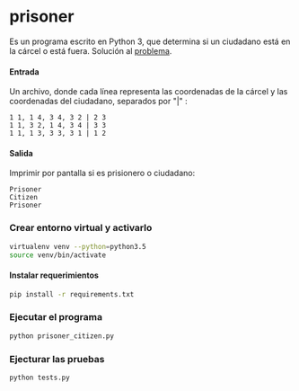 # prisoner
Es un programa escrito en Python 3, que determina si un ciudadano está en la cárcel o está fuera.
Solución al [problema](https://www.codeeval.com/browse/224/).

#### Entrada
Un archivo, donde cada línea representa las coordenadas de la cárcel y las coordenadas del ciudadano, separados por "|" :

```
1 1, 1 4, 3 4, 3 2 | 2 3
1 1, 3 2, 1 4, 3 4 | 3 3
1 1, 1 3, 3 3, 3 1 | 1 2
```

#### Salida
Imprimir por pantalla si es prisionero o ciudadano:

```
Prisoner
Citizen
Prisoner
```

### Crear entorno virtual y activarlo
```bash
virtualenv venv --python=python3.5
source venv/bin/activate
```

#### Instalar requerimientos
```bash
pip install -r requirements.txt
```

### Ejecutar el programa

```bash
python prisoner_citizen.py
```

### Ejecturar las pruebas

```bash
python tests.py
```
